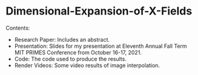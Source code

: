 # Dimensional-Expansion-of-X-Fields

Contents:
- Research Paper: Includes an abstract.
- Presentation: Slides for my presentation at Eleventh Annual Fall Term MIT PRIMES Conference from October 16-17, 2021.
- Code: The code used to produce the results.
- Render Videos: Some video results of image interpolation.


